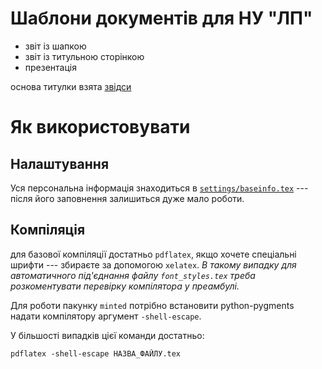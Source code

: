 # Шаблони документів для НУ "ЛП"

- звіт із шапкою
- звіт із титульною сторінкою
- презентація

основа титулки взята [звідси](https://github.com/pryamcem/lpnu-titlepage)

# Як використовувати

## Налаштування

Уся персональна інформація знаходиться в [`settings/baseinfo.tex`](settings/baseinfo.tex) ---
після його заповнення залишиться дуже мало роботи.

## Компіляція

для базової компіляції достатньо `pdflatex`,
якщо хочете спеціальні шрифти --- збираєте за допомогою `xelatex`.
*В такому випадку для автоматичного під'єднання файлу `font_styles.tex`
треба розкоментувати перевірку компілятора у преамбулі.*

Для роботи пакунку `minted` потрібно встановити python-pygments
надати компілятору аргумент `-shell-escape`.

У більшості випадків цієї команди достатньо:
```
pdflatex -shell-escape НАЗВА_ФАЙЛУ.tex
```
